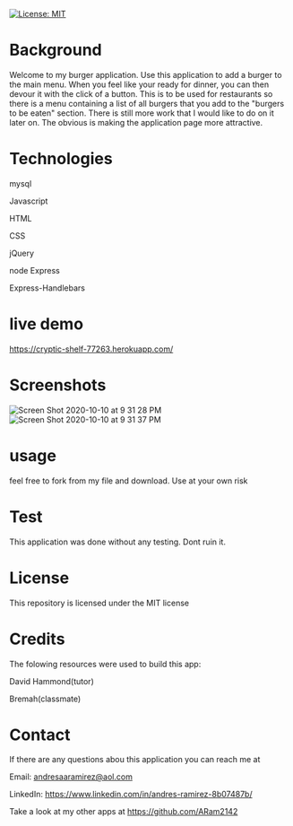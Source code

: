[![License: MIT](https://img.shields.io/badge/License-MIT-yellow.svg)](https://opensource.org/licenses/MIT)


# Background

Welcome to my burger application. Use this application to add a burger to the main menu. When you feel like your ready for dinner, you can then devour it with the click of a button. This is to be used for restaurants so there is a menu containing a list of all burgers that you add to the "burgers to be eaten" section. There is still more work that I would like to do on it later on. The obvious is making the application page more attractive.

# Technologies
mysql

Javascript

HTML 

CSS

jQuery

node Express

Express-Handlebars

# live demo 
https://cryptic-shelf-77263.herokuapp.com/



# Screenshots

![Screen Shot 2020-10-10 at 9 31 28 PM](https://user-images.githubusercontent.com/65634748/95668403-8f4e8680-0b41-11eb-913d-142a66b8e2ff.png)
![Screen Shot 2020-10-10 at 9 31 37 PM](https://user-images.githubusercontent.com/65634748/95668404-92e20d80-0b41-11eb-836a-219b54dc6581.png)



# usage
feel free to fork from my file and download. Use at your own risk

# Test
This application was done without any testing. Dont ruin it.


# License
This repository is licensed under the MIT license

# Credits
The folowing resources were used to build this app:

David Hammond(tutor)

Bremah(classmate)

# Contact
If there are any questions abou this application you can reach me at

Email: andresaaramirez@aol.com

LinkedIn: https://www.linkedin.com/in/andres-ramirez-8b07487b/

Take a look at my other apps at https://github.com/ARam2142